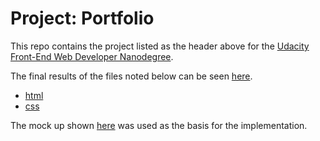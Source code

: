 # Project: Portfolio

This repo contains the project listed as the header above for the
[Udacity](http://www.udacity.com/)
[Front-End Web Developer Nanodegree](https://www.udacity.com/course/front-end-web-developer-nanodegree--nd001).

The final results of the files noted below can be seen
[here](https://carltonwin8.github.io/fewd-portfolio).

 * [html](card.html)
 * [css](styles.css)

The mock up shown
[here](design-mockup-portfolio.pdf)
was used as the basis for the implementation. 

